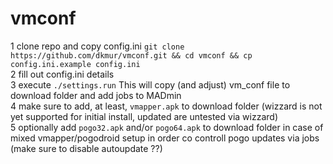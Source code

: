 
# vmconf


1 clone repo and copy config.ini ``git clone https://github.com/dkmur/vmconf.git && cd vmconf && cp config.ini.example config.ini``<BR>
2 fill out config.ini details<BR>
3 execute ``./settings.run`` This will copy (and adjust) vm_conf file to download folder and add jobs to MADmin<BR>
4 make sure to add, at least, ``vmapper.apk`` to download folder (wizzard is not yet supported for initial install, updated are untested via wizzard)<BR>
5 optionally add ``pogo32.apk`` and/or ``pogo64.apk`` to download folder in case of mixed vmapper/pogodroid setup in order co controll pogo updates via jobs (make sure to disable autoupdate ??)<BR>
